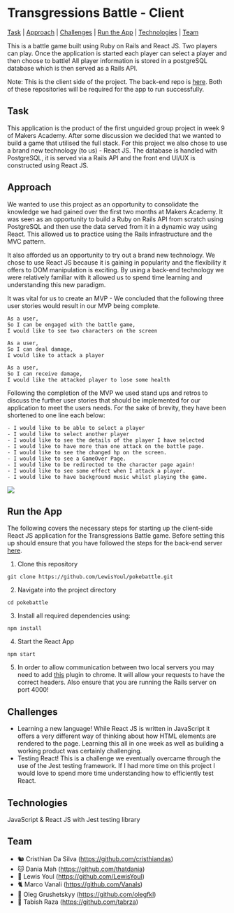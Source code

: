 # Transgressions Battle - Client

[Task](#task) | [Approach](#approach) | [Challenges](#challenges) | [Run the App](#run) | [Technologies](#technologies) | [Team](#team)

This is a battle game built using Ruby on Rails and React JS. Two players can play. Once the application is started each player can select a player and then choose to battle! All player information is stored in a postgreSQL database which is then served as a Rails API.

Note: This is the client side of the project. The back-end repo is [here](https://github.com/LewisYoul/transgression-battle-api). Both of these repositories will be required for the app to run successfully.

## <a name="task">Task</a>

This application is the product of the first unguided group project in week 9 of Makers Academy. After some discussion we decided that we wanted to build a game that utilised the full stack. For this project we also chose to use a brand new technology (to us) - React JS. The database is handled with PostgreSQL, it is served via a Rails API and the front end UI/UX is constructed using React JS.

## <a name="approach">Approach</a>

We wanted to use this project as an opportunity to consolidate the knowledge we had gained over the first two months at Makers Academy. It was seen as an opportunity to build a Ruby on Rails API from scratch using PostgreSQL and then use the data served from it in a dynamic way using React. This allowed us to practice using the Rails infrastructure and the MVC pattern.

It also afforded us an opportunity to try out a brand new technology. We chose to use React JS because it is gaining in popularity and the flexibility it offers to DOM manipulation is exciting. By using a back-end technology we were relatively familiar with it allowed us to spend time learning and understanding this new paradigm.

It was vital for us to create an MVP - We concluded that the following three user stories would result in our MVP being complete.

```
As a user,
So I can be engaged with the battle game,
I would like to see two characters on the screen
```

```
As a user,
So I can deal damage,
I would like to attack a player
```

```
As a user,
So I can receive damage,
I would like the attacked player to lose some health  
```

Following the completion of the MVP we used stand ups and retros to discuss the further user stories that should be implemented for our application to meet the users needs. For the sake of brevity, they have been shortened to one line each below:

```
- I would like to be able to select a player
- I would like to select another player
- I would like to see the details of the player I have selected
- I would like to have more than one attack on the battle page.
- I would like to see the changed hp on the screen.
- I would like to see a GameOver Page.
- I would like to be redirected to the character page again!
- I would like to see some effect when I attack a player.
- I would like to have background music whilst playing the game.
```

![](public/uploads/player/image/home.png)

## <a name="run">Run the App</a>

The following covers the necessary steps for starting up the client-side React JS application for the Transgressions Battle game. Before setting this up should ensure that you have followed the steps for the back-end server [here](https://github.com/LewisYoul/transgression-battle-api).

1. Clone this repository
```
git clone https://github.com/LewisYoul/pokebattle.git
```

2.  Navigate into the project directory
```
cd pokebattle
```

3. Install all required dependencies using:
```
npm install
```

4. Start the React App
```
npm start
```
5. In order to allow communication between two local servers you may need to add [this](https://chrome.google.com/webstore/detail/cors-toggle/jioikioepegflmdnbocfhgmpmopmjkim?hl=en) plugin to chrome. It will allow your requests to have the correct headers.
Also ensure that you are running the Rails server on port 4000!

## <a name="challenges">Challenges</a>

* Learning a new language! While React JS is written in JavaScript it offers a very different way of thinking about how HTML elements are rendered to the page. Learning this all in one week as well as building a working product was certainly challenging.
* Testing React! This is a challenge we eventually overcame through the use of the Jest testing framework. If I had more time on this project I would love to spend more time understanding how to efficiently test React.

## <a name="technologies">Technologies</a>

JavaScript & React JS with Jest testing library

## <a name="team">Team</a>

- 🐿 Cristhian Da Silva (https://github.com/cristhiandas)
- 🐱 Dania Mah (https://github.com/thatdania)
- 🐸 Lewis Youl (https://github.com/LewisYoul)
- 🐈 Marco Vanali (https://github.com/Vanals)
- 🐻 Oleg Grushetskyy (https://github.com/olegfkl)
- 🦅 Tabish Raza (https://github.com/tabrza)
